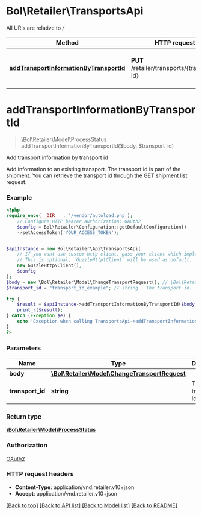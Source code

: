 # Bol\Retailer\TransportsApi

All URIs are relative to */*

Method | HTTP request | Description
------------- | ------------- | -------------
[**addTransportInformationByTransportId**](TransportsApi.md#addtransportinformationbytransportid) | **PUT** /retailer/transports/{transport-id} | Add transport information by transport id

# **addTransportInformationByTransportId**
> \Bol\Retailer\Model\ProcessStatus addTransportInformationByTransportId($body, $transport_id)

Add transport information by transport id

Add information to an existing transport. The transport id is part of the shipment. You can retrieve the transport id through the GET shipment list request.

### Example
```php
<?php
require_once(__DIR__ . '/vendor/autoload.php');
    // Configure HTTP bearer authorization: OAuth2
    $config = Bol\Retailer\Configuration::getDefaultConfiguration()
    ->setAccessToken('YOUR_ACCESS_TOKEN');


$apiInstance = new Bol\Retailer\Api\TransportsApi(
    // If you want use custom http client, pass your client which implements `GuzzleHttp\ClientInterface`.
    // This is optional, `GuzzleHttp\Client` will be used as default.
    new GuzzleHttp\Client(),
    $config
);
$body = new \Bol\Retailer\Model\ChangeTransportRequest(); // \Bol\Retailer\Model\ChangeTransportRequest | 
$transport_id = "transport_id_example"; // string | The transport id.

try {
    $result = $apiInstance->addTransportInformationByTransportId($body, $transport_id);
    print_r($result);
} catch (Exception $e) {
    echo 'Exception when calling TransportsApi->addTransportInformationByTransportId: ', $e->getMessage(), PHP_EOL;
}
?>
```

### Parameters

Name | Type | Description  | Notes
------------- | ------------- | ------------- | -------------
 **body** | [**\Bol\Retailer\Model\ChangeTransportRequest**](../Model/ChangeTransportRequest.md)|  |
 **transport_id** | **string**| The transport id. |

### Return type

[**\Bol\Retailer\Model\ProcessStatus**](../Model/ProcessStatus.md)

### Authorization

[OAuth2](../../README.md#OAuth2)

### HTTP request headers

 - **Content-Type**: application/vnd.retailer.v10+json
 - **Accept**: application/vnd.retailer.v10+json

[[Back to top]](#) [[Back to API list]](../../README.md#documentation-for-api-endpoints) [[Back to Model list]](../../README.md#documentation-for-models) [[Back to README]](../../README.md)

